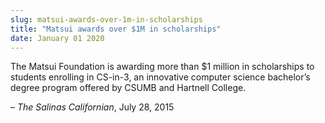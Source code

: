 ```yaml
---
slug: matsui-awards-over-1m-in-scholarships
title: "Matsui awards over $1M in scholarships"
date: January 01 2020
---
```


 
<p>
  The Matsui Foundation is awarding more than $1 million in scholarships to
  students enrolling in CS&#45;in&#45;3, an innovative computer science
  bachelor’s degree program offered by CSUMB and Hartnell College.
</p>
<p>– <em>The Salinas Californian</em>, July 28, 2015</p>
 
